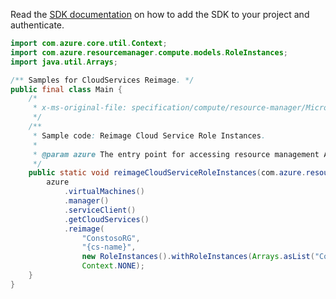 Read the [SDK documentation](https://github.com/Azure/azure-sdk-for-java/blob/azure-resourcemanager_2.15.0/sdk/resourcemanager/azure-resourcemanager/README.md) on how to add the SDK to your project and authenticate.

```java
import com.azure.core.util.Context;
import com.azure.resourcemanager.compute.models.RoleInstances;
import java.util.Arrays;

/** Samples for CloudServices Reimage. */
public final class Main {
    /*
     * x-ms-original-file: specification/compute/resource-manager/Microsoft.Compute/stable/2021-03-01/examples/ReimageCloudServiceRoleInstances.json
     */
    /**
     * Sample code: Reimage Cloud Service Role Instances.
     *
     * @param azure The entry point for accessing resource management APIs in Azure.
     */
    public static void reimageCloudServiceRoleInstances(com.azure.resourcemanager.AzureResourceManager azure) {
        azure
            .virtualMachines()
            .manager()
            .serviceClient()
            .getCloudServices()
            .reimage(
                "ConstosoRG",
                "{cs-name}",
                new RoleInstances().withRoleInstances(Arrays.asList("ContosoFrontend_IN_0", "ContosoBackend_IN_1")),
                Context.NONE);
    }
}
```
